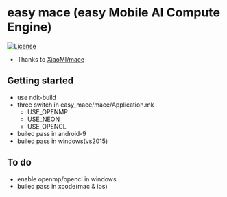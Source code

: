 # easy mace (easy Mobile AI Compute Engine)
[![License](https://img.shields.io/badge/License-Apache%202.0-blue.svg)](LICENSE)
* Thanks to [XiaoMI/mace](https://github.com/XiaoMi/mace)

## Getting started

* use ndk-build
* three switch in easy_mace/mace/Application.mk
  * USE_OPENMP
  * USE_NEON
  * USE_OPENCL
* builed pass in android-9
* builed pass in windows(vs2015)

## To do
* enable openmp/opencl in windows
* builed pass in xcode(mac & ios)

